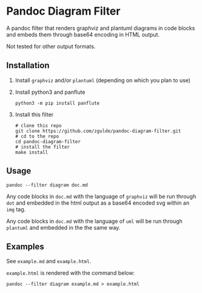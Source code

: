 # Pandoc Diagram Filter

A pandoc filter that renders graphviz and plantuml diagrams in code blocks and
embeds them through base64 encoding in HTML output.

Not tested for other output formats.

## Installation

1. Install `graphviz` and/or `plantuml` (depending on which you plan to use)

1. Install python3 and panflute

    ```
    python3 -m pip install panflute
    ```

1. Install this filter

    ```
    # clone this repo
    git clone https://github.com/zgulde/pandoc-diagram-filter.git
    # cd to the repo
    cd pandoc-diagram-filter
    # install the filter
    make install
    ```

## Usage

```
pandoc --filter diagram doc.md
```

Any code blocks in `doc.md` with the language of `graphviz` will be run through
`dot` and embedded in the html output as a base64 encoded svg within an `img` tag.

Any code blocks in `doc.md` with the language of `uml` will be run through
`plantuml` and embedded in the the same way.

## Examples

See `example.md` and `example.html`.

`example.html` is rendered with the command below:

```
pandoc --filter diagram example.md > example.html
```
